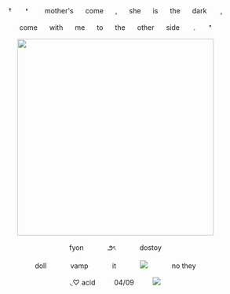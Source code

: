 <p align="center"> † ⠀　❛⠀　⠀mother's⠀　come⠀　,⠀　she⠀　is⠀　the⠀　dark　　,
<p align="center">come⠀　with⠀　me⠀　to⠀　the⠀　other⠀　side　　.　　❜
<p align="center"> <img src="https://64.media.tumblr.com/c5ca8ccbdf97be7e89c67a43e7e8b5e4/f775f542648664a4-7c/s1280x1920/5170f35e1f08ca08d6ca44c7347b6963f4e7e604.pnj"width="400">

<p align="center"> fyon⠀⠀　⠀ ౨ৎ⠀ ⠀　⠀dostoy

<p align="center"> doll⠀⠀　⠀ vamp⠀⠀　⠀ it⠀ ⠀　⠀<img src="https://cdn.discordapp.com/emojis/1148420707009691738.gif?size=96&quality=lossless">⠀⠀　⠀ no they

<p align="center"> ◟♡ acid ⠀　⠀04/09⠀　⠀ <img src="https://caterpie.crd.co/assets/images/gallery35/23ad5a8a.gif?v=31fdc6f6">
